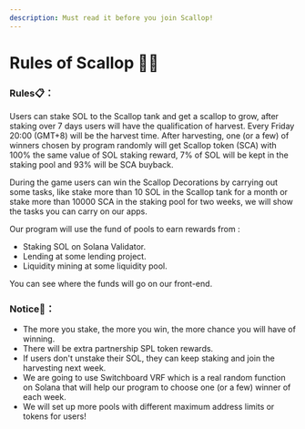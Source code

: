 ```yaml
---
description: Must read it before you join Scallop!
---
```


# Rules of Scallop 👩‍🏫

### Rules📋**：**

Users can stake SOL to the Scallop tank and get a scallop to grow, after staking over 7 days users will have the qualification of harvest. Every Friday 20:00 \(GMT+8\) will be the harvest time. After harvesting, one \(or a few\) of winners chosen by program randomly will get Scallop token \(SCA\) with 100% the same value of SOL staking reward, 7% of SOL will be kept in the staking pool and 93% will be SCA buyback.

During the game users can win the Scallop Decorations by carrying out some tasks, like stake more than 10 SOL in the Scallop tank for a month or stake more than 10000 SCA in the staking pool for two weeks, we will show the tasks you can carry on our apps.

Our program will use the fund of pools to earn rewards from :

* Staking SOL on Solana Validator.
* Lending at some lending project.
* Liquidity mining at some liquidity pool.

 You can see where the funds will go on our front-end.

### Notice🔎**：**

* The more you stake, the more you win, the more chance you will have of winning. 
* There will be extra partnership SPL token rewards. 
* If users don't unstake their SOL, they can keep staking and join the harvesting next week. 
* We are going to use Switchboard VRF which is a real random function on Solana that will help our program to choose one \(or a few\) winner of each week. 
* We will set up more pools with different maximum address limits or tokens for users!



